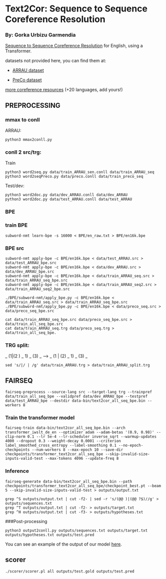 # Text2Cor: Sequence to Sequence Coreference Resolution

### By: Gorka Urbizu Garmendia

[Sequence to Sequence Coreference Resolution](https://www.aclweb.org/anthology/2020.crac-1.5/) for English, using a Transformer.

datasets not provided here, you can find them at:

- [ARRAU dataset](https://catalog.ldc.upenn.edu/LDC2013T22)

- [PreCo dataset](https://preschool-lab.github.io/PreCo/)

[more coreference resources](https://github.com/gorka96/Coreference-Corpora-Resources)  (+20 languages, add yours!)


## PREPROCESSING

### mmax to conll


ARRAU:
```
python3 mmax2conll.py
```

### conll 2 src/trg:

Train
```
python3 word2seq.py data/train_ARRAU_sen.conll data/train_ARRAU_seq
python3 word2seqPreco.py data/preco.conll data/train_preco_seq
```
Test/dev:
```
python3 word2doc.py data/dev_ARRAU.conll data/dev_ARRAU
python3 word2doc.py data/test_ARRAU.conll data/test_ARRAU
```

### BPE

### train BPE
```
subword-nmt learn-bpe -s 16000 < BPE/en_raw.txt > BPE/en16k.bpe
```
### BPE src
```
subword-nmt apply-bpe -c BPE/en16k.bpe < data/test_ARRAU.src > data/test_ARRAU_bpe.src
subword-nmt apply-bpe -c BPE/en16k.bpe < data/dev_ARRAU.src > data/dev_ARRAU_bpe.src
subword-nmt apply-bpe -c BPE/en16k.bpe < data/train_ARRAU_seq.src > data/train_ARRAU_seq_bpe.src
subword-nmt apply-bpe -c BPE/en16k.bpe < data/train_ARRAU_seq2.src > data/train_ARRAU_seq2_bpe.src

./BPE/subword-nmt/apply_bpe.py -c BPE/en16k.bpe < data/train_ARRAU_seq.src > data/train_ARRAU_seq_bpe.src
./BPE/subword-nmt/apply_bpe.py -c BPE/en16k.bpe < data/preco_seq.src > data/preco_seq_bpe.src

cat data/train_ARRAU_seq_bpe.src data/preco_seq_bpe.src > data/train_all_seq_bpe.src
cat data/train_ARRAU_seq.trg data/preco_seq.trg > data/train_all_seq_bpe.
```

### TRG split:

_  (1|(2 ) _  1)  _  (3)  _  -->  _  (1  |  (2)  _  1)  _  (3)  _

```
sed 's/|/ | /g' data/train_ARRAU.trg > data/train_ARRAU_split.trg
```

## FAIRSEQ
```
fairseq-preprocess --source-lang src --target-lang trg --trainpref data/train_all_seq_bpe --validpref data/dev_ARRAU_bpe --testpref data/test_ARRAU_bpe --destdir data-bin/text2cor_all_seq_bpe.bin --workers 8
```

### Train the transformer model
```
fairseq-train data-bin/text2cor_all_seq_bpe.bin --arch transformer_iwslt_de_en --optimizer adam --adam-betas '(0.9, 0.98)' --clip-norm 0.1 --lr 5e-4 --lr-scheduler inverse_sqrt --warmup-updates 4000 --dropout 0.3 --weight-decay 0.0001 --criterion label_smoothed_cross_entropy --label-smoothing 0.1 --no-epoch-checkpoints --num-workers 8 --max-epoch 10 --save-dir checkpoints/transformer_text2cor_all_seq_bpe --skip-invalid-size-inputs-valid-test --max-tokens 4096 --update-freq 8
```

### Inference 

```
fairseq-generate data-bin/text2cor_all_seq_bpe.bin --path checkpoints/transformer_text2cor_all_seq_bpe/checkpoint_best.pt --beam 5 --skip-invalid-size-inputs-valid-test > outputs/output.txt

grep ^S outputs/output.txt | cut -f2- | sed -r 's/(@@ )|(@@ ?$)//g' > outputs/sequences.txt
grep ^T outputs/output.txt | cut -f2- > outputs/target.txt
grep ^H outputs/output.txt | cut -f3- > outputs/hypotheses.txt 
```

###Post-processing
```
python3 output2conll.py outputs/sequences.txt outputs/target.txt outputs/hypotheses.txt outputs/test.pred
```
You can see an example of the output of our model [here](https://github.com/gorka96/text2cor/blob/main/pred_example.txt).

## scorer
```
./scorer/scorer.pl all outputs/test.gold outputs/test.pred
```
